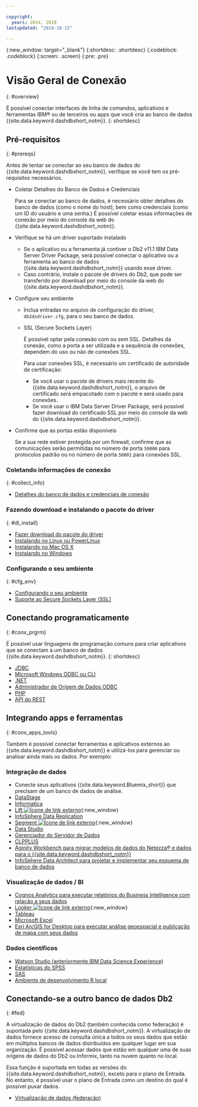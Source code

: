 ```yaml
---

copyright:
  years: 2014, 2018
lastupdated: "2018-10-15"

---
```


<!-- Attribute definitions --> 
{:new_window: target="_blank"}
{:shortdesc: .shortdesc}
{:codeblock: .codeblock}
{:screen: .screen}
{:pre: .pre}

# Visão Geral de Conexão
{: #overview}

É possível conectar interfaces de linha de comandos, aplicativos e ferramentas IBM® ou de terceiros ou apps que você cria ao banco de dados {{site.data.keyword.dashdbshort_notm}}.
{: shortdesc}

## Pré-requisitos
{: #prereqs}

Antes de tentar se conectar ao seu banco de dados do {{site.data.keyword.dashdbshort_notm}}, verifique se você tem os pré-requisitos necessários. 

- Coletar Detalhes do Banco de Dados e Credenciais

   Para se conectar ao banco de dados, é necessário obter detalhes do banco de dados (como o nome do host), bem como credenciais (como um ID do usuário e uma senha.) É possível coletar essas informações de conexão por meio do console da web do {{site.data.keyword.dashdbshort_notm}}.

- Verifique se há um driver suportado instalado

   - Se o aplicativo ou a ferramenta já contiver o Db2 v11.1 IBM Data Server Driver Package, será possível conectar o aplicativo ou a ferramenta ao banco de dados {{site.data.keyword.dashdbshort_notm}} usando esse driver.
   - Caso contrário, instale o pacote de drivers do Db2, que pode ser transferido por download por meio do console da web do {{site.data.keyword.dashdbshort_notm}}.

- Configure seu ambiente

  - Inclua entradas no arquivo de configuração do driver, `db2dsdriver.cfg`, para o seu banco de dados.
  - SSL (Secure Sockets Layer)

    É possível optar pela conexão com ou sem SSL. Detalhes da conexão, como a porta a ser utilizada e a sequência de conexões, dependem do uso ou não de conexões SSL.

    Para usar conexões SSL, é necessário um certificado de autoridade de certificação:
    - Se você usar o pacote de drivers mais recente do {{site.data.keyword.dashdbshort_notm}}, o arquivo de certificado será empacotado com o pacote e será usado para conexões.
    - Se você usar o IBM Data Server Driver Package, será possível fazer download do certificado SSL por meio do console da web do {{site.data.keyword.dashdbshort_notm}}.

- Confirme que as portas estão disponíveis

   Se a sua rede estiver protegida por um firewall, confirme que as comunicações serão permitidas no número de porta `50000` para protocolos padrão ou no número de porta `50001` para conexões SSL.

<!-- Before you can connect to your {{site.data.keyword.dashdbshort_notm}} database, verify that you completed downloading and installing the necessary components on the prerequisites checklist: 

- [Prerequisites checklist](prereqs.html) -->

### Coletando informações de conexão
{: #collect_info}

- [ Detalhes do banco de dados e credenciais de conexão ](credentials.html)

### Fazendo download e instalando o pacote do driver
{: #dl_install}

- [ Fazer download do pacote do driver ](driver_pkg.html)
- [ Instalando no Linux ou PowerLinux ](install_linux.html)
- [ Instalando no Mac OS X ](install_mac.html)
- [ Instalando no Windows ](install_win.html)

### Configurando o seu ambiente
{: #cfg_env}

- [Configurando o seu ambiente](driver_pkg_cfg.html)
- [ Suporte ao Secure Sockets Layer (SSL) ](ssl.html)

## Conectando programaticamente
{: #conx_prgrm}

É possível usar linguagens de programação comuns para criar aplicativos que se conectam a um banco de dados {{site.data.keyword.dashdbshort_notm}}.
{: shortdesc}

- [ JDBC ](jdbc.html)
- [ Microsoft Windows ODBC ou CLI ](odbc_cli.html)
- [ .NET ](net_apps.html)
- [ Administrador de Origem de Dados ODBC ](odbc_data_source_admin.html)
- [PHP](php.html)
- [API do REST](rest_api.html)
<!-- - [C++]() -->
<!-- - [Java]() -->
<!-- - [Node.js]() -->
<!-- - [Perl]() -->
<!-- - [Python]() -->

## Integrando apps e ferramentas
{: #conx_apps_tools}

Também é possível conectar ferramentas e aplicativos externos ao {{site.data.keyword.dashdbshort_notm}} e utilizá-los para gerenciar ou analisar ainda mais os dados. Por exemplo:

### Integração de dados
- Conecte seus aplicativos {{site.data.keyword.Bluemix_short}} que precisam de um banco de dados de análise.
- [ DataStage ](data.html#datastage)
- [ Informatica ](data.html#informatica)
- [Lift ![Ícone de link externo](../../../icons/launch-glyph.svg "Ícone de link externo")](https://lift.ng.bluemix.net/#docs){:new_window}
- [InfoSphere Data Replication](data.html#idr)
- [Segment ![Ícone de link externo](../../../icons/launch-glyph.svg "Ícone de link externo")](https://segment.com/docs/destinations/db2/){:new_window}
- [ Data Studio ](data.html#data_studio)
- [ Gerenciador do Servidor de Dados ](data.html#dsm)
- [ CLPPLUS ](data.html#clpplus)
- [Aginity Workbench para migrar modelos de dados do Netezza® e dados para o {{site.data.keyword.dashdbshort_notm}}](data.html#aginity_wb)
- [InfoSphere Data Architect para projetar e implementar seu esquema de banco de dados](data.html#ida)

### Visualização de dados / BI
- [Cognos Analytics para executar relatórios do Business Intelligence com relação a seus dados](vis_bi.html#cognos)
- [Looker ![Ícone de link externo](../../../icons/launch-glyph.svg "Ícone de link externo")](https://docs.looker.com/setup-and-management/connecting-to-db){:new_window}
- [ Tableau ](vis_bi.html#tableau)
- [ Microsoft Excel ](vis_bi.html#excel)
- [Esri ArcGIS for Desktop para executar análise geoespacial e publicação de mapa com seus dados](vis_bi.html#esri_arcgis)

### Dados científicos
- [Watson Studio (anteriormente IBM Data Science Experience)](data_sci.html#watson_studio)
- [ Estatísticas do SPSS ](data_sci.html#spss_stats)
- [ SAS ](data_sci.html#sas)
- [ Ambiente de desenvolvimento R local ](data_sci.html#r_dev_env)

## Conectando-se a outro banco de dados Db2
{: #fed}

A virtualização de dados do Db2 (também conhecida como federação) é suportada pelo {{site.data.keyword.dashdbshort_notm}}. A virtualização de dados fornece acesso de consulta única a todos os seus dados que estão em múltiplos bancos de dados distribuídos em qualquer lugar em sua organização. É possível acessar dados que estão em qualquer uma de suas origens de dados do Db2 ou Informix, tanto na nuvem quanto no local. 

Essa função é suportada em todas as versões do {{site.data.keyword.dashdbshort_notm}}, exceto para o plano de Entrada. No entanto, é possível usar o plano de Entrada como um destino do qual é possível puxar dados.

- [Virtualização de dados (federação)](../federation.html)


